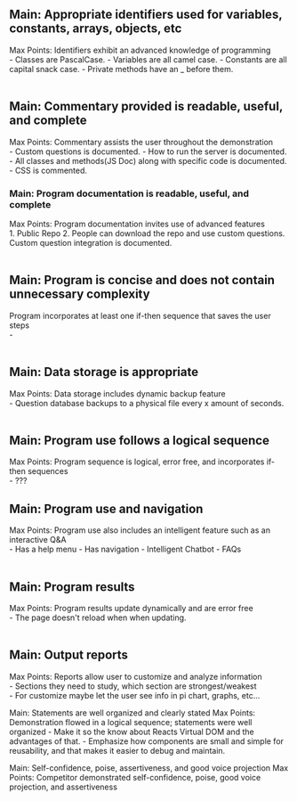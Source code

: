 ## Main: Appropriate identifiers used for variables, constants, arrays, objects, etc<br />
Max Points: Identifiers exhibit an advanced knowledge of programming<br />
    - Classes are PascalCase.
    - Variables are all camel case.
    - Constants are all capital snack case.
    - Private methods have an _ before them.<br /><br />
## Main: Commentary provided is readable, useful, and complete <br />
Max Points: Commentary assists the user throughout the demonstration<br />
    - Custom questions is documented.
    - How to run the server is documented.
    - All classes and methods(JS Doc) along with specific code is documented.
    - CSS is commented.

### Main: Program documentation is readable, useful, and complete<br />
Max Points: Program documentation invites use of advanced features<br />
    1. Public Repo
    2. People can download the repo and use custom questions. Custom question integration is documented.<br /><br />

## Main: Program is concise and does not contain unnecessary complexity<br />
Program incorporates at least one if-then sequence that saves the user steps<br />
    - 
<br /><br />

## Main: Data storage is appropriate<br />
Max Points: Data storage includes dynamic backup feature<br />
    - Question database backups to a physical file every x amount of seconds.<br /><br />

## Main: Program use follows a logical sequence<br />
Max Points: Program sequence is logical, error free, and incorporates if-then sequences<br />
    - ???<br />
## Main: Program use and navigation<br />
Max Points: Program use also includes an intelligent feature such as an interactive Q&A<br />
    - Has a help menu
    - Has navigation
    - Intelligent Chatbot
    - FAQs<br /><br />

## Main: Program results<br />
Max Points: Program results update dynamically and are error free<br />
    - The page doesn't reload when when updating.<br /><br />
    
## Main: Output reports<br />
Max Points: Reports allow user to customize and analyze information<br />
    - Sections they need to study, which section are strongest/weakest<br />
    - For customize maybe let the user see info in pi chart, graphs, etc...

Main: Statements are well organized and clearly stated
Max Points: Demonstration flowed in a logical sequence; statements were well organized
    - Make it so the know about Reacts Virtual DOM and the advantages of that.
    - Emphasize how components are small and simple for reusability, and that makes it easier to debug and maintain.

Main: Self-confidence, poise, assertiveness, and good voice projection
Max Points: Competitor demonstrated self-confidence, poise, good voice projection, and assertiveness
